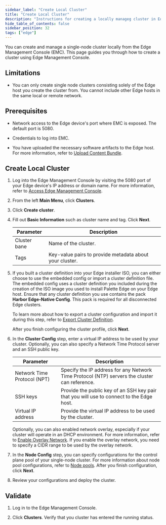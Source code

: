 ```yaml
---
sidebar_label: "Create Local Cluster"
title: "Create Local Cluster"
description: "Instructions for creating a locally manageg cluster in Edge Host Management Console."
hide_table_of_contents: false
sidebar_position: 32
tags: ["edge"]
---
```


You can create and manage a single-node cluster locally from the Edge Management Console (EMC). This page guides you
through how to create a cluster using Edge Management Console.

## Limitations

- You can only create single node clusters consisting solely of the Edge host you create the cluster from. You cannot
  include other Edge hosts in the same local or remote network.

## Prerequisites

- Network access to the Edge device's port where EMC is exposed. The default port is 5080.

- Credentials to log into EMC.

- You have uploaded the necessary software artifacts to the Edge host. For more information, refer to
  [Upload Content Bundle](./upload-content-bundle.md).

## Create Local Cluster

1. Log into the Edge Management Console by visiting the 5080 port of your Edge device's IP address or domain name. For
   more information, refer to [Access Edge Management Console](../host-management/access-console.md).

2. From the left **Main Menu**, click **Clusters**.

3. Click **Create cluster**.

4. Fill out **Basic Information** such as cluster name and tag. Click **Next**.

   | Parameter    | Description                                             |
   | ------------ | ------------------------------------------------------- |
   | Cluster bane | Name of the cluster.                                    |
   | Tags         | Key-value pairs to provide metadata about your cluster. |

5. If you built a cluster definition into your Edge installer ISO, you can either choose to use the embedded config or
   import a cluster definition file. The embedded config uses a cluster definition you included during the creation of
   the ISO image you used to install Palette Edge on your Edge host. Ensure that any cluster definition you use contains
   the pack **Harbor Edge-Native Config**. This pack is required for all disconnected Edge clusters.

   To learn more about how to export a cluster configuration and import it during this step, refer to
   [Export Cluster Definition](./export-cluster-definition.md).

   After you finish configuring the cluster profile, click **Next**.

6. In the **Cluster Config** step, enter a virtual IP address to be used by your cluster. Optionally, you can also
   specify a Network Time Protocol server and an SSH public key.

   | Parameter                   | Description                                                                                   |
   | --------------------------- | --------------------------------------------------------------------------------------------- |
   | Network Time Protocol (NPT) | Specify the IP address for any Network Time Protocol (NTP) servers the cluster can reference. |
   | SSH keys                    | Provide the public key of an SSH key pair that you will use to connect to the Edge host.      |
   | Virtual IP address          | Provide the virtual IP address to be used by the cluster.                                     |

   Optionally, you can also enabled network overlay, especially if your cluster will operate in an DHCP environment. For
   more information, refer to [Enable Overlay Network](../../networking/vxlan-overlay.md). If you enable the overlay
   network, you need to specify a CIDR range to be used by the overlay network.

7. In the **Node Config** step, you can specify configurations for the control plane pool of your single-node cluster.
   For more information about node pool configurations, refer to [Node pools](../../../cluster-management/node-pool.md).
   After you finish configuration, click **Next**.

8. Review your configurations and deploy the cluster.

## Validate

1. Log in to the Edge Management Console.

2. Click **Clusters**. Verify that you cluster has entered the running status.
